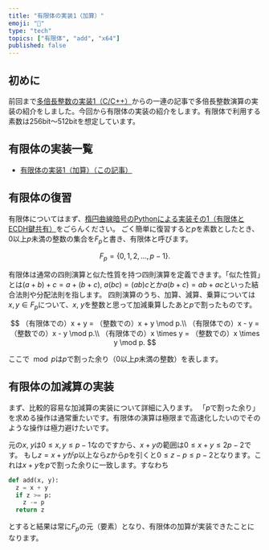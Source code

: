 ```yaml
---
title: "有限体の実装1（加算）"
emoji: "🧮"
type: "tech"
topics: ["有限体", "add", "x64"]
published: false
---
```

## 初めに

前回まで[多倍長整数の実装1（C/C++）](https://zenn.dev/herumi/articles/bitint-01-cpp)からの一連の記事で多倍長整数演算の実装の紹介をしました。今回から有限体の実装の紹介をします。有限体で利用する素数は256bit～512bitを想定しています。

## 有限体の実装一覧

- [有限体の実装1（加算）（この記事）](https://zenn.dev/herumi/articles/finite-field-01-add)

## 有限体の復習

有限体についてはまず、[楕円曲線暗号のPythonによる実装その1（有限体とECDH鍵共有）](https://zenn.dev/herumi/articles/sd202203-ecc-1#%E6%9C%89%E9%99%90%E4%BD%93)をごらんください。
ごく簡単に復習すると$p$を素数としたとき、$0$以上$p$未満の整数の集合を$F_p$と書き、有限体と呼びます。

$$
F_p = \{0, 1, 2, ..., p-1\}.
$$

有限体は通常の四則演算と似た性質を持つ四則演算を定義できます。「似た性質」とは$(a+b)+c=a+(b+c)$, $a(bc) = (ab)c$とか$a(b + c) = ab + ac$といった結合法則や分配法則を指します。
四則演算のうち、加算、減算、乗算については$x, y \in F_p$について、$x$, $y$を整数と思って加減乗算したあと$p$で割ったものです。

$$
（有限体での）x + y = （整数での）x + y \mod p.\\
（有限体での）x - y = （整数での）x - y \mod p.\\
（有限体での）x \times y = （整数での）x \times y \mod p.
$$

ここで$\mod p$は$p$で割った余り（$0$以上$p$未満の整数）を表します。

## 有限体の加減算の実装

まず、比較的容易な加減算の実装について詳細に入ります。
「$p$で割った余り」を求める操作は通常重たいです。有限体の演算は極限まで高速化したいのでそのような操作は極力避けたいです。

元の$x$, $y$は$0 \le x, y \le p-1$なのですから、$x+y$の範囲は$0 \le x+y \le 2p-2$です。
もし$z=x+y$が$p$以上なら$z$から$p$を引くと$0 \le z-p \le p-2$となります。これは$x+y$を$p$で割った余りに一致します。すなわち

```python
def add(x, y):
  z = x + y
  if z >= p:
    z -= p
  return z
```

とすると結果は常に$F_p$の元（要素）となり、有限体の加算が実装できたことになります。

